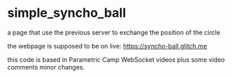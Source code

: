 # simple_syncho_ball
a page that use the previous server to exchange the position of the circle

the webpage is supposed to be on live: https://syncho-ball.glitch.me

this code is based in Parametric Camp WebSocket videos plus some video comments minor changes.
